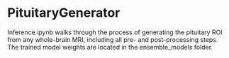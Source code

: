 # PituitaryGenerator

Inference.ipynb walks through the process of generating the pituitary ROI from any whole-brain MRI, including all pre- and post-processing steps. The trained model weights are located in the  ensemble_models folder.